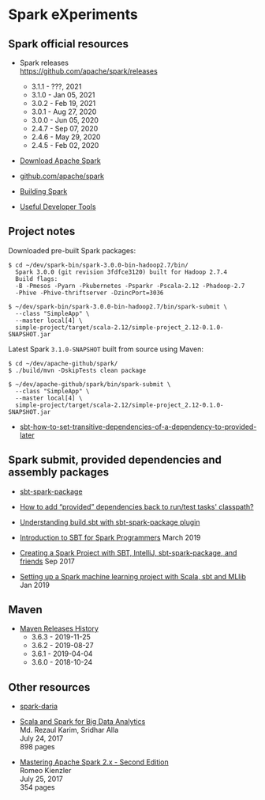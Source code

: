 Spark eXperiments
=================

Spark official resources
------------------------

- Spark releases  
  https://github.com/apache/spark/releases
  - 3.1.1 - ???, 2021
  - 3.1.0 - Jan 05, 2021
  - 3.0.2 - Feb 19, 2021
  - 3.0.1 - Aug 27, 2020
  - 3.0.0 - Jun 05, 2020
  - 2.4.7 - Sep 07, 2020
  - 2.4.6 - May 29, 2020
  - 2.4.5 - Feb 02, 2020

- [Download Apache Spark](
https://spark.apache.org/downloads.html
)

- [github.com/apache/spark](
https://github.com/apache/spark
)

- [Building Spark](
https://spark.apache.org/docs/latest/building-spark.html
)

- [Useful Developer Tools](
https://spark.apache.org/developer-tools.html
)

Project notes
-------------

Downloaded pre-built Spark packages:
```
$ cd ~/dev/spark-bin/spark-3.0.0-bin-hadoop2.7/bin/  
  Spark 3.0.0 (git revision 3fdfce3120) built for Hadoop 2.7.4  
  Build flags:  
  -B -Pmesos -Pyarn -Pkubernetes -Psparkr -Pscala-2.12 -Phadoop-2.7  
  -Phive -Phive-thriftserver -DzincPort=3036

$ ~/dev/spark-bin/spark-3.0.0-bin-hadoop2.7/bin/spark-submit \
  --class "SimpleApp" \
  --master local[4] \
  simple-project/target/scala-2.12/simple-project_2.12-0.1.0-SNAPSHOT.jar
```

Latest Spark `3.1.0-SNAPSHOT` built from source using Maven:
```
$ cd ~/dev/apache-github/spark/
$ ./build/mvn -DskipTests clean package

$ ~/dev/apache-github/spark/bin/spark-submit \
  --class "SimpleApp" \
  --master local[4] \
  simple-project/target/scala-2.12/simple-project_2.12-0.1.0-SNAPSHOT.jar
```

- [sbt-how-to-set-transitive-dependencies-of-a-dependency-to-provided-later](
https://stackoverflow.com/questions/34015452/sbt-how-to-set-transitive-dependencies-of-a-dependency-to-provided-later
)


Spark submit, provided dependencies and assembly packages
---------------------------------------------------------

- [sbt-spark-package](
https://github.com/databricks/sbt-spark-package
)

- [How to add “provided” dependencies back to run/test tasks' classpath?](
https://stackoverflow.com/questions/18838944/how-to-add-provided-dependencies-back-to-run-test-tasks-classpath
)

- [Understanding build.sbt with sbt-spark-package plugin](
https://stackoverflow.com/questions/54796866/understanding-build-sbt-with-sbt-spark-package-plugin
)

- [Introduction to SBT for Spark Programmers](
https://mungingdata.com/apache-spark/introduction-to-sbt/
) March 2019

- [Creating a Spark Project with SBT, IntelliJ, sbt-spark-package, and friends](
https://medium.com/@mrpowers/creating-a-spark-project-with-sbt-intellij-sbt-spark-package-and-friends-cc9108751c28
) Sep 2017

- [Setting up a Spark machine learning project with Scala, sbt and MLlib](
https://medium.com/@pedrodc/setting-up-a-spark-machine-learning-project-with-scala-sbt-and-mllib-831c329907ea
) Jan 2019

Maven
-----
- [Maven Releases History](
https://maven.apache.org/docs/history.html
)  
  - 3.6.3 - 2019-11-25
  - 3.6.2 - 2019-08-27
  - 3.6.1 - 2019-04-04
  - 3.6.0 - 2018-10-24


Other resources
---------------

- [spark-daria](https://github.com/MrPowers/spark-daria)

- [Scala and Spark for Big Data Analytics](
https://www.packtpub.com/big-data-and-business-intelligence/scala-and-spark-big-data-analytics
)  
  Md. Rezaul Karim, Sridhar Alla  
  July 24, 2017  
  898 pages

- [Mastering Apache Spark 2.x - Second Edition](
https://www.packtpub.com/big-data-and-business-intelligence/mastering-apache-spark-2x-second-edition
)  
   Romeo Kienzler  
   July 25, 2017  
   354 pages
